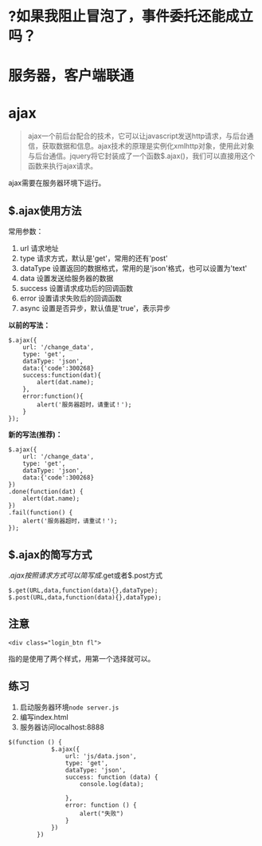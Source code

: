 # ?如果我阻止冒泡了，事件委托还能成立吗？
# 服务器，客户端联通
# ajax
>	ajax一个前后台配合的技术，它可以让javascript发送http请求，与后台通信，获取数据和信息。ajax技术的原理是实例化xmlhttp对象，使用此对象与后台通信。jquery将它封装成了一个函数$.ajax()，我们可以直接用这个函数来执行ajax请求。

ajax需要在服务器环境下运行。

## $.ajax使用方法

常用参数：

1. url 请求地址
2. type 请求方式，默认是'get'，常用的还有'post'
3. dataType 设置返回的数据格式，常用的是'json'格式，也可以设置为'text'
4. data 设置发送给服务器的数据
5. success 设置请求成功后的回调函数
6. error 设置请求失败后的回调函数
7. async 设置是否异步，默认值是'true'，表示异步

**以前的写法：**

```
$.ajax({
    url: '/change_data',
    type: 'get',
    dataType: 'json',
    data:{'code':300268}
    success:function(dat){
        alert(dat.name);
    },
    error:function(){
        alert('服务器超时，请重试！');
    }
});
```
**新的写法(推荐)：**

```
$.ajax({
    url: '/change_data',
    type: 'get',
    dataType: 'json',
    data:{'code':300268}
})
.done(function(dat) {
    alert(dat.name);
})
.fail(function() {
    alert('服务器超时，请重试！');
});
```

## $.ajax的简写方式

$.ajax按照请求方式可以简写成$.get或者$.post方式

```
$.get(URL,data,function(data){},dataType);
$.post(URL,data,function(data){},dataType);
```

## 注意

`<div class="login_btn fl">`

指的是使用了两个样式，用第一个选择就可以。

## 练习


1. 启动服务器环境`node server.js`
2. 编写index.html
3. 服务器访问localhost:8888

```
$(function () {
            $.ajax({
                url: 'js/data.json',
                type: 'get',
                dataType: 'json',
                success: function (data) {
                    console.log(data);
             
                },
                error: function () {
                    alert("失败")
                }
            })
        })
```